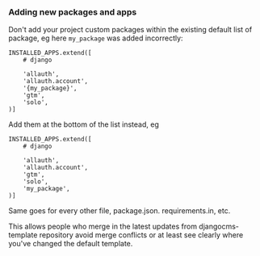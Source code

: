 ### Adding new packages and apps

Don't add your project custom packages within the existing default list of package, eg here `my_package` was added incorrectly:
```
INSTALLED_APPS.extend([
    # django

    'allauth',
    'allauth.account',
    '{my_package}',
    'gtm',
    'solo',
)]
```

Add them at the bottom of the list instead, eg
```
INSTALLED_APPS.extend([
    # django

    'allauth',
    'allauth.account',
    'gtm',
    'solo',
    'my_package',
)]
```

Same goes for every other file, package.json. requirements.in, etc.

This allows people who merge in the latest updates from djangocms-template repository avoid merge conflicts or at least see clearly where you've changed the default template.
